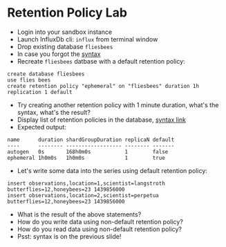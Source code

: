 # Retention Policy Lab

* Login into your sandbox instance
* Launch InfluxDb cli: ```influx``` from terminal window
* Drop existing database ```fliesbees```
* In case you forgot the <a href="https://docs.influxdata.com/influxdb/v1.3/query_language/database_management/#delete-a-database-with-drop-database"  target="_blank">syntax</a>
* Recreate ```fliesbees``` datbase with a default retention policy:
```
create database fliesbees
use flies bees
create retention policy "ephemeral" on "fliesbees" duration 1h replication 1 default
```
* Try creating another retention policy with 1 minute duration, what's the syntax, what's the result?
* Display list of retention policies in the database, <a href="https://docs.influxdata.com/influxdb/v1.3/query_language/schema_exploration" target="_blank">syntax link</a>
* Expected output:
```
name      duration shardGroupDuration replicaN default
----      -------- ------------------ -------- -------
autogen   0s       168h0m0s           1        false
ephemeral 1h0m0s   1h0m0s             1        true
```
* Let's write some data into the series using default retention policy:
```
insert observations,location=1,scientist=langstroth butterflies=12,honeybees=23 1439856000
insert observations,location=2,scientist=perpetua butterflies=12,honeybees=23 1439856000
```
* What is the result of the above statements?
* How do you write data using non-default retention policy?
* How do you read data using non-default retention policy?
* Psst: syntax is on the previous slide!
